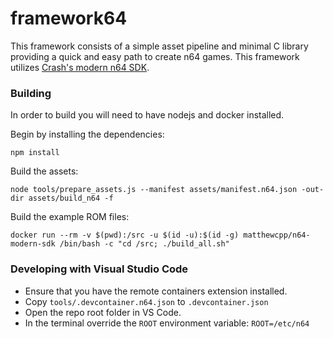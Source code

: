 # framework64
This framework consists of a simple asset pipeline and minimal C library providing a quick and easy path to create n64 games.  This framework utilizes [Crash's modern n64 SDK](https://github.com/CrashOveride95/n64sdkmod).

### Building
In order to build you will need to have nodejs and docker installed. 

Begin by installing the dependencies:
```
npm install
```

Build the assets:
```
node tools/prepare_assets.js --manifest assets/manifest.n64.json -out-dir assets/build_n64 -f
```

Build the example ROM files:
```
docker run --rm -v $(pwd):/src -u $(id -u):$(id -g) matthewcpp/n64-modern-sdk /bin/bash -c "cd /src; ./build_all.sh"
```

### Developing with Visual Studio Code
- Ensure that you have the remote containers extension installed.
- Copy `tools/.devcontainer.n64.json` to `.devcontainer.json`
- Open the repo root folder in VS Code.
- In the terminal override the `ROOT` environment variable: `ROOT=/etc/n64`